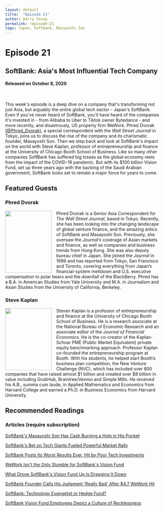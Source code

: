```yaml
---
layout: default
title:  "Episode 21"
author: Harry Yeung
permalink: /episode-21
tags: Japan, Softbank, Masayoshi Son
---
```


# Episode 21
## SoftBank: Asia's Most Influential Tech Company
#### Released on October 8, 2020

<div id="buzzsprout-player-5784994"></div>
<script src="https://www.buzzsprout.com/699187/5784994-softbank-asia-s-most-influential-tech-company.js?container_id=buzzsprout-player-5784994&player=small" type="text/javascript" charset="utf-8"></script>
<br>

This week's episode is a deep dive on a company that's transforming not just Asia, but arguably the entire global tech sector - Japan's SoftBank. Even if you've never heard of SoftBank, you'll have heard of the companies it's invested in - from Alibaba to Uber to Tiktok owner Bytedance - and more recently, and disastrously, US property firm WeWork. Phred Dvorak [(@Phred_Dvorak)](https://twitter.com/Phred_Dvorak), a special correspondent with the <i>Wall Street Journal</i> in Tokyo, joins us to discuss the rise of the company and its charismatic founder, Masayoshi Son. Then we step back and look at SoftBank's impact on the world with Steve Kaplan, professor of entrepreneurship and finance at the University of Chicago Booth School of Business. Like so many other companies SoftBank has suffered big losses as the global economy reels from the impact of the COVID-19 pandemic. But with its $100 billion Vision Fund, set up three years ago with the backing of the Saudi Arabian government, SoftBank looks set to remain a major force for years to come.

## Featured Guests

### Phred Dvorak

<img src="https://user-images.githubusercontent.com/67763587/95513904-ec92de00-096f-11eb-85d2-2ffd05cad17d.png"
  style="width:150px;height:200px;margin-right:15px;"
  align="left" />
  <p>Phred Dvorak is a Senior Asia Correspondent for <i>The Wall Street Journal</i>, based in Tokyo. Recently, she has been looking into the changing landscape of global venture finance, and the amazing antics of SoftBank and Masayoshi Son. Previously, she oversaw the <i>Journal’s</i> coverage of Asian markets and finance, as well as companies and business trends from Hong Kong. She was also deputy bureau chief in Japan. She joined the <i>Journal</i> in 1999 and has reported from Tokyo, San Francisco and Toronto, covering everything from Japan’s financial-system meltdown and U.S. executive compensation to polar bears and the downfall of the BlackBerry. Phred has a B.A. in American Studies from Yale University and M.A. in Journalism and Asian Studies from the University of California, Berkeley.</p>

### Steve Kaplan

<img src="https://user-images.githubusercontent.com/67763587/95514068-324fa680-0970-11eb-9b36-d411067d5fc3.png"
  style="width:150px;height:200px;margin-right:15px;"
  align="left" />
  <p>Steven Kaplan is a professor of entrepreneurship and finance at the University of Chicago Booth School of Business. He is a research associate at the National Bureau of Economic Research and an associate editor of the <i>Journal of Financial Economics</i>. He is the co-creator of the Kaplan-Schoar PME (Public Market Equivalent) private equity benchmarking approach. Professor Kaplan co-founded the entrepreneurship program at Booth. With his students, he helped start Booth’s business plan competition, the New Venture Challenge (NVC), which has included over 800 companies that have raised almost $1 billion and created over $8 billion in value including GrubHub, Braintree/Venmo and Simple Mills. He received his A.B., summa cum laude, in Applied Mathematics and Economics from Harvard College and earned a Ph.D. in Business Economics from Harvard University.</p>

## Recommended Readings

### Articles (require subscription)

[SoftBank's Masayoshi Son Has Cash Burning a Hole in His Pocket](https://www.wsj.com/articles/softbanks-masayoshi-son-has-cash-burning-a-hole-in-his-pocket-11600094937?mod=searchresults&page=1&pos=4)

[SoftBank's Bet on Tech Giants Fueled Powerful Market Rally](https://www.wsj.com/articles/softbanks-bet-on-tech-giants-fueled-powerful-market-rally-11599232205?mod=searchresults&page=1&pos=7)

[SoftBank Posts Its Worst Results Ever, Hit by Poor Tech Investments](https://www.wsj.com/articles/softbank-posts-9-billion-loss-for-year-hit-by-poor-tech-investments-11589787762?mod=searchresults&page=1&pos=14)

[WeWork Isn't the Only Stumble for SoftBank's Vision Fund](https://www.wsj.com/articles/wework-hasnt-been-softbanks-vision-funds-only-stumble-11572891679?mod=searchresults&page=2&pos=18)

[What Drove SoftBank's Vision Fund Up Is Dragging It Down](https://www.wsj.com/articles/what-drove-softbanks-vision-fund-up-is-dragging-it-down-11569243411?mod=searchresults&page=3&pos=3)

[SoftBank Founder Calls His Judgment 'Really Bad' After $4.7 WeWork Hit](https://www.wsj.com/articles/softbank-books-loss-of-4-7-billion-on-wework-investment-11573024776?mod=searchresults&page=2&pos=17)

[SoftBank: Technology Evangelist or Hedge Fund?](https://www.ft.com/content/4403ee1a-050f-4742-b967-ba47b0f1de03)

[SoftBank Vision Fund Employees Depict a Culture of Recklessness](https://www.bloomberg.com/news/features/2019-12-18/softbank-vision-fund-employees-depict-a-culture-of-recklessness)
